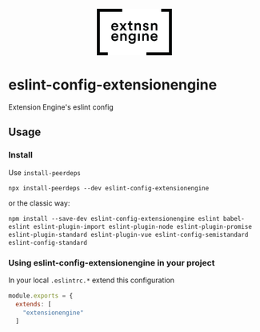 <p align="center">
  <a href="#">
    <img width="150" src="logo.png">
  </a>
</p>

# eslint-config-extensionengine
Extension Engine's eslint config

## Usage

### Install

Use `install-peerdeps`

```
npx install-peerdeps --dev eslint-config-extensionengine
```
or the classic way:
```
npm install --save-dev eslint-config-extensionengine eslint babel-eslint eslint-plugin-import eslint-plugin-node eslint-plugin-promise eslint-plugin-standard eslint-plugin-vue eslint-config-semistandard eslint-config-standard
```

### Using eslint-config-extensionengine in your project
In your local `.eslintrc.*` extend this configuration

```js
module.exports = {
  extends: [
    "extensionengine"
  ]
```
